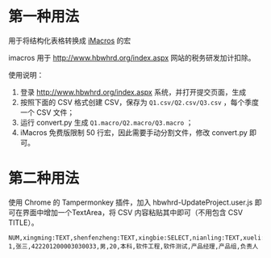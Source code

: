 # 第一种用法

用于将结构化表格转换成 [iMacros](https://imacros.net/) 的宏

imacros 用于 http://www.hbwhrd.org/index.aspx 网站的税务研发加计扣除。

使用说明：

1. 登录 http://www.hbwhrd.org/index.aspx 系统，并打开提交页面，生成
2. 按照下面的 CSV 格式创建 CSV，保存为 `Q1.csv/Q2.csv/Q3.csv` ，每个季度一个 CSV 文件；
3. 运行 convert.py 生成 `Q1.macro/Q2.macro/Q3.macro` ；
4. iMacros 免费版限制 50 行宏，因此需要手动分割文件，修改 convert.py 即可。


# 第二种用法

使用 Chrome 的 Tampermonkey 插件，加入 hbwhrd-UpdateProject.user.js 即可在界面中增加一个TextArea，将 CSV 内容粘贴其中即可（不用包含 CSV TITLE）。


``` CSV
NUM,xingming:TEXT,shenfenzheng:TEXT,xingbie:SELECT,nianling:TEXT,xueli:SELECT,zhuanye:TEXT,cszy:TEXT,zhicheng:TEXT,bumen:TEXT,cdgz:TEXT
1,张三,422201200003030033,男,20,本科,软件工程,软件测试,产品经理,产品组,负责人
```